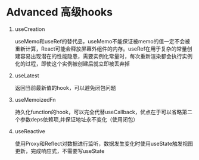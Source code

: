 
# Advanced 高级hooks

1. useCreation
    
    useMemo和useRef的替代品，useMemo不能保证被memo的值一定不会被重新计算，React可能会释放屏幕外组件的内存。useRef在用于复杂的常量创建容易出现潜在的性能隐患，需要实例化常量时，每次重新渲染都会执行实例化的过程，即使这个实例被创建后就立即被丢弃掉

2. useLatest

    返回当前最新值的hook，可以避免闭包问题

3. useMemoizedFn

    持久化function的hook，可以完全代替useCallback，优点在于可以省略第二个参数deps依赖项,并保证地址永不变化（使用闭包）

4. useReactive

    使用Proxy和Reflect对数据进行监听，数据发生变化时使用useState触发视图更新，完成响应式，不需要写useState